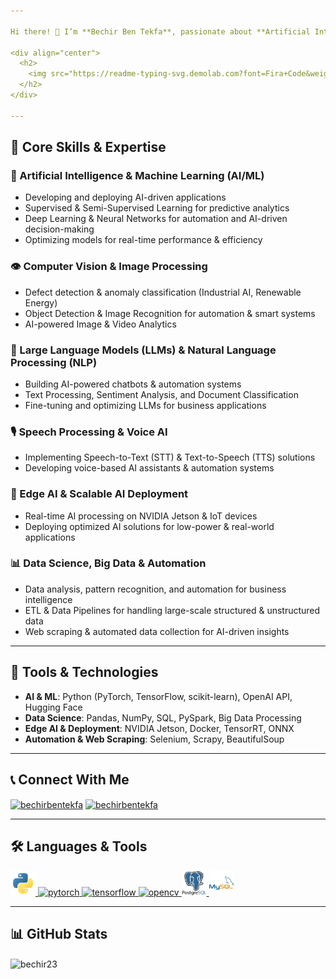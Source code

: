 ```yaml
---

Hi there! 👋 I’m **Bechir Ben Tekfa**, passionate about **Artificial Intelligence and Machine Learning**, and skilled at building **cutting-edge AI solutions**.

<div align="center">
  <h2>
    <img src="https://readme-typing-svg.demolab.com?font=Fira+Code&weight=600&size=30&pause=1500&color=007BFF&center=true&vCenter=true&repeat=true&width=600&lines=Exploring+the+Depths+of+AI...;Pushing+the+Boundaries+of+ML...;Shaping+the+Future+with+AI...;Mastering+ML+%26+AI!" alt="AI & ML Mastery">
  </h2>
</div>

---
```


## 🔹 Core Skills & Expertise
### 🤖 Artificial Intelligence & Machine Learning (AI/ML) 
- Developing and deploying AI-driven applications
- Supervised & Semi-Supervised Learning for predictive analytics
- Deep Learning & Neural Networks for automation and AI-driven decision-making
- Optimizing models for real-time performance & efficiency

### 👁️ Computer Vision & Image Processing
- Defect detection & anomaly classification (Industrial AI, Renewable Energy)
- Object Detection & Image Recognition for automation & smart systems
- AI-powered Image & Video Analytics

### 🧠 Large Language Models (LLMs) & Natural Language Processing (NLP)
- Building AI-powered chatbots & automation systems
- Text Processing, Sentiment Analysis, and Document Classification
- Fine-tuning and optimizing LLMs for business applications

### 🎙️ Speech Processing & Voice AI
- Implementing Speech-to-Text (STT) & Text-to-Speech (TTS) solutions
- Developing voice-based AI assistants & automation systems

### 🚀 Edge AI & Scalable AI Deployment
- Real-time AI processing on NVIDIA Jetson & IoT devices
- Deploying optimized AI solutions for low-power & real-world applications

### 📊 Data Science, Big Data & Automation
- Data analysis, pattern recognition, and automation for business intelligence
- ETL & Data Pipelines for handling large-scale structured & unstructured data
- Web scraping & automated data collection for AI-driven insights

---

## 🔹 Tools & Technologies
- **AI & ML**: Python (PyTorch, TensorFlow, scikit-learn), OpenAI API, Hugging Face
- **Data Science**: Pandas, NumPy, SQL, PySpark, Big Data Processing
- **Edge AI & Deployment**: NVIDIA Jetson, Docker, TensorRT, ONNX
- **Automation & Web Scraping**: Selenium, Scrapy, BeautifulSoup


---

## 📞 Connect With Me
<p align="left">
<a href="https://linkedin.com/in/bechirbentekfa" target="blank"><img align="center" src="https://raw.githubusercontent.com/rahuldkjain/github-profile-readme-generator/master/src/images/icons/Social/linked-in-alt.svg" alt="bechirbentekfa" height="30" width="40" /></a>
<a href="https://kaggle.com/bechirbentekfa" target="blank"><img align="center" src="https://raw.githubusercontent.com/rahuldkjain/github-profile-readme-generator/master/src/images/icons/Social/kaggle.svg" alt="bechirbentekfa" height="30" width="40" /></a>
</p>

---

## 🛠️ Languages & Tools
<p align="left">
<a href="https://www.python.org" target="_blank" rel="noreferrer"> <img src="https://raw.githubusercontent.com/devicons/devicon/master/icons/python/python-original.svg" alt="python" width="40" height="40"/> </a>
<a href="https://pytorch.org/" target="_blank" rel="noreferrer"> <img src="https://www.vectorlogo.zone/logos/pytorch/pytorch-icon.svg" alt="pytorch" width="40" height="40"/> </a>
<a href="https://www.tensorflow.org" target="_blank" rel="noreferrer"> <img src="https://www.vectorlogo.zone/logos/tensorflow/tensorflow-icon.svg" alt="tensorflow" width="40" height="40"/> </a>
<a href="https://opencv.org/" target="_blank" rel="noreferrer"> <img src="https://www.vectorlogo.zone/logos/opencv/opencv-icon.svg" alt="opencv" width="40" height="40"/> </a>
<a href="https://www.postgresql.org" target="_blank" rel="noreferrer"> <img src="https://raw.githubusercontent.com/devicons/devicon/master/icons/postgresql/postgresql-original-wordmark.svg" alt="postgresql" width="40" height="40"/> </a>
<a href="https://www.mysql.com/" target="_blank" rel="noreferrer"> <img src="https://raw.githubusercontent.com/devicons/devicon/master/icons/mysql/mysql-original-wordmark.svg" alt="mysql" width="40" height="40"/> </a>
</p>

---

## 📊 GitHub Stats
<p><img align="center" src="https://github-readme-streak-stats.herokuapp.com/?user=bechir23&" alt="bechir23" /></p>
